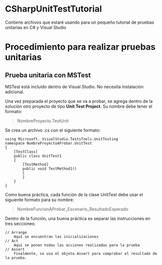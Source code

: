 # CSharpUnitTestTutorial
Contiene archivos que estaré usando para un pequeño tutorial de  pruebas unitarias en C# y Visual Studio

# Procedimiento para realizar pruebas unitarias

## Prueba unitaria con MSTest

MSTest está incluido dentro de Visual Studio. No necesita instalación adicional.

Una vez preparada el proyecto que se va a probar, se agrega dentro de la solución otro proyecto de tipo **Unit Test Project**. Su nombre debe tener el formato:

> NombreProyecto.TestUnit


Se crea un archivo .cs con el siguiente formato:

```
using Microsoft. VisualStudio.TestsTools.UnitTesting
namespace NombreProyectoAProbar.UnitTest
{
    [TestClass]
    public class UnitTest1
    {
        [TestMethod]
        public void TestMethod1()
        {
        }
    }
}
```

Como buena práctica, cada función de la clase UnitTest debe usar el siguiente formato para su nombre:

> NombreFuncionAProbar\_Escenario\_ResultadoEsperado

Dentro de la función, una buena práctica es separar las instrucciones en tres secciones:

```
// Arrange
    Aquí se encuentran las inicializaciones
// Act
    Aquí se ponen todas las acciones realizadas para la prueba
// Assert
    Finalmente, se usa el objeto Assert para comprobar el resultado de la prueba.
```
